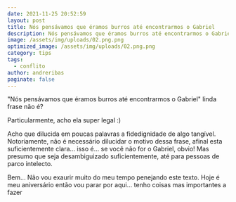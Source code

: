 ```yaml
---
date: 2021-11-25 20:52:59
layout: post
title: Nós pensávamos que éramos burros até encontrarmos o Gabriel
description: Nós pensávamos que éramos burros até encontrarmos o Gabriel
image: /assets/img/uploads/02.png.png
optimized_image: /assets/img/uploads/02.png.png
category: tips
tags:
  - conflito
author: andreribas
paginate: false
---
```

"Nós pensávamos que éramos burros até encontrarmos o Gabriel" linda frase não é?

Particularmente, acho ela super legal :) 

Acho que dilucida em poucas palavras a fidedignidade de algo tangível. Notoriamente, não é necessário dilucidar o motivo dessa frase, afinal esta suficientemente clara... isso é... se você não for o Gabriel, obvio! Mas presumo que seja desambiguizado suficientemente, até para pessoas de parco intelecto.

Bem... Não vou exaurir muito do meu tempo penejando este texto. Hoje é meu aniversário então vou parar por aqui... tenho coisas mas importantes a fazer